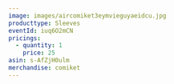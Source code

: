 ```yaml
---
image: images/aircomiket3eymvieguyaeidcu.jpg
producttype: Sleeves
eventId: iuq6O2mCN
pricings:
  - quantity: 1
    price: 25
asin: s-AfZjH0ulm
merchandise: comiket
---
```

